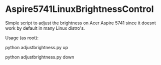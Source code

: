 Aspire5741LinuxBrightnessControl
================================

Simple script to adjust the brightness on Acer Aspire 5741 since it doesnt work by default in many Linux distro's.

Usage (as root):

python adjustbrightness.py up

python adjustbrightness.py down
